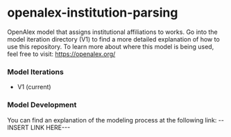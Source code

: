 # openalex-institution-parsing
OpenAlex model that assigns institutional affiliations to works. Go into the model iteration directory (V1) to find a more detailed explanation of how to use this repository. To learn more about where this model is being used, feel free to visit: https://openalex.org/

### Model Iterations
* V1 (current)

### Model Development
You can find an explanation of the modeling process at the following link:
--INSERT LINK HERE---
